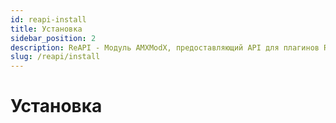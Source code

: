 ```yaml
---
id: reapi-install
title: Установка
sidebar_position: 2
description: ReAPI - Модуль AMXModX, предоставляющий API для плагинов ReHLDS, ReGameDLL и Metamod (например, ReUnion, ReVoice).
slug: /reapi/install
---
```


<head>
  <title>ReAPI: Установка | ReHLDS</title>
</head>

# Установка

